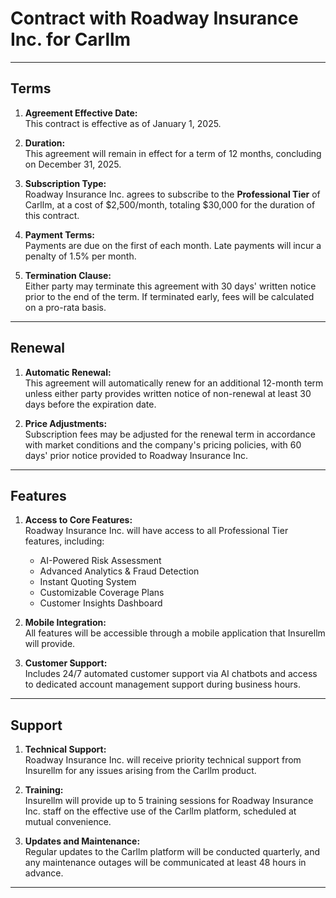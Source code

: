 # Contract with Roadway Insurance Inc. for Carllm

---

## Terms

1. **Agreement Effective Date:**  
   This contract is effective as of January 1, 2025.

2. **Duration:**  
   This agreement will remain in effect for a term of 12 months, concluding on December 31, 2025.

3. **Subscription Type:**  
   Roadway Insurance Inc. agrees to subscribe to the **Professional Tier** of Carllm, at a cost of $2,500/month, totaling $30,000 for the duration of this contract.

4. **Payment Terms:**  
   Payments are due on the first of each month. Late payments will incur a penalty of 1.5% per month.

5. **Termination Clause:**  
   Either party may terminate this agreement with 30 days' written notice prior to the end of the term. If terminated early, fees will be calculated on a pro-rata basis.

---

## Renewal

1. **Automatic Renewal:**  
   This agreement will automatically renew for an additional 12-month term unless either party provides written notice of non-renewal at least 30 days before the expiration date.

2. **Price Adjustments:**  
   Subscription fees may be adjusted for the renewal term in accordance with market conditions and the company's pricing policies, with 60 days' prior notice provided to Roadway Insurance Inc.

---

## Features

1. **Access to Core Features:**  
   Roadway Insurance Inc. will have access to all Professional Tier features, including:  
   - AI-Powered Risk Assessment  
   - Advanced Analytics & Fraud Detection  
   - Instant Quoting System  
   - Customizable Coverage Plans  
   - Customer Insights Dashboard

2. **Mobile Integration:**  
   All features will be accessible through a mobile application that Insurellm will provide.

3. **Customer Support:**  
   Includes 24/7 automated customer support via AI chatbots and access to dedicated account management support during business hours.

---

## Support

1. **Technical Support:**  
   Roadway Insurance Inc. will receive priority technical support from Insurellm for any issues arising from the Carllm product.

2. **Training:**  
   Insurellm will provide up to 5 training sessions for Roadway Insurance Inc. staff on the effective use of the Carllm platform, scheduled at mutual convenience.

3. **Updates and Maintenance:**  
   Regular updates to the Carllm platform will be conducted quarterly, and any maintenance outages will be communicated at least 48 hours in advance.

---
